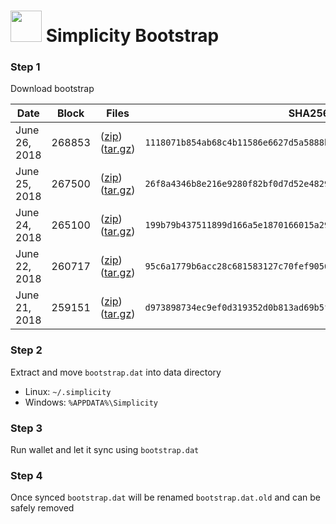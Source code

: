 # <img src="https://i.imgur.com/EVMMO6N.jpg" width="50"> Simplicity Bootstrap

### Step 1
Download bootstrap

| Date  | Block | Files | SHA256 |
| --- | --- | --- | --- |
| June 26, 2018 | 268853 | ([zip](https://transfer.sh/LjGXu/bootstrap.zip)) ([tar.gz](https://transfer.sh/115gft/bootstrap.tar.gz)) | `1118071b854ab68c4b11586e6627d5a5888bd56a093986228361d47ff77364f2` |
| June 25, 2018 | 267500 | ([zip](https://transfer.sh/9LbZk/bootstrap.zip)) ([tar.gz](https://transfer.sh/jgMt1/bootstrap.tar.gz)) | `26f8a4346b8e216e9280f82bf0d7d52e48293df831a3b15f09c00199e19815c3` |
| June 24, 2018 | 265100 | ([zip](https://transfer.sh/HH672/bootstrap.zip)) ([tar.gz](https://transfer.sh/G34Mx/bootstrap.tar.gz)) | `199b79b437511899d166a5e1870166015a2940fdeed83877efd78d69cb48b409` |
| June 22, 2018 | 260717 | ([zip](https://transfer.sh/13bUDa/bootstrap.zip)) ([tar.gz](https://transfer.sh/13UqDk/bootstrap.tar.gz)) | `95c6a1779b6acc28c681583127c70fef905651fdf07781a810b847fc68b8f3e7` |
| June 21, 2018 | 259151 | ([zip](https://transfer.sh/T0czk/bootstrap.zip)) ([tar.gz](https://transfer.sh/4TW94/bootstrap.tar.gz)) | `d973898734ec9ef0d319352d0b813ad69b5f3724ca095964440dd34e4416baf1` |

### Step 2
Extract and move `bootstrap.dat` into data directory

* Linux: `~/.simplicity`
* Windows: `%APPDATA%\Simplicity`

### Step 3
Run wallet and let it sync using `bootstrap.dat`

### Step 4
Once synced `bootstrap.dat` will be renamed `bootstrap.dat.old` and can be safely removed
